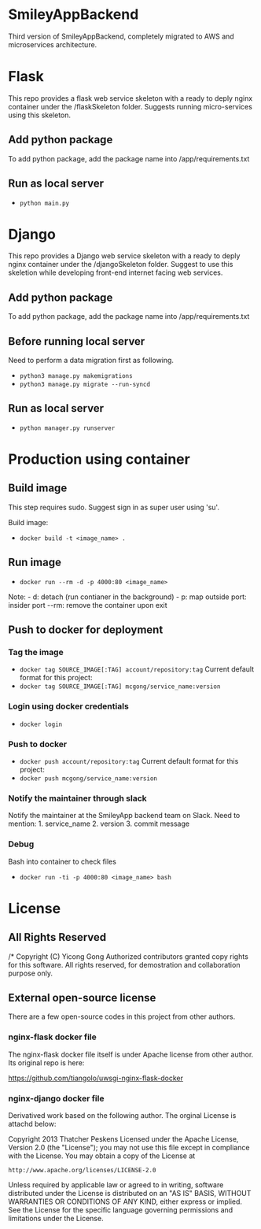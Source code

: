 # SmileyAppBackend
Third version of SmileyAppBackend, completely migrated to AWS and microservices architecture.

# Flask
This repo provides a flask web service skeleton with a ready to deply nginx container under the /flaskSkeleton folder.
Suggests running micro-services using this skeleton.

## Add python package

To add python package, add the package name into /app/requirements.txt

## Run as local server
* `python main.py`


# Django
This repo provides a Django web service skeleton with a ready to deply nginx container under the /djangoSkeleton folder.
Suggest to use this skeletion while developing front-end internet facing web services.

## Add python package

To add python package, add the package name into /app/requirements.txt

## Before running local server

Need to perform a data migration first as following.
 
* `python3 manage.py makemigrations`
* `python3 manage.py migrate --run-syncd`

## Run as local server
* `python manager.py runserver`


# Production using container

## Build image

This step requires sudo. Suggest sign in as super user using 'su'.

Build image:
* `docker build -t <image_name> .`

## Run image

* `docker run --rm -d -p 4000:80 <image_name>`

Note:
	 - d: detach (run contianer in the background)
	 - p: map outside port: insider port
	--rm: remove the container upon exit

## Push to docker for deployment

### Tag the image

* `docker tag SOURCE_IMAGE[:TAG] account/repository:tag`
Current default format for this project: 
* `docker tag SOURCE_IMAGE[:TAG] mcgong/service_name:version`

### Login using docker credentials
* `docker login`

### Push to docker
* `docker push account/repository:tag`
Current default format for this project: 
* `docker push mcgong/service_name:version`

### Notify the maintainer through slack
Notify the maintainer at the SmileyApp backend team on Slack.
Need to mention: 
	1. service_name
	2. version
	3. commit message

### Debug

Bash into container to check files
* `docker run -ti -p 4000:80 <image_name> bash`


# License

## All Rights Reserved
/* Copyright (C) Yicong Gong
Authorized contributors granted copy rights for this software.
All rights reserved, for demostration and collaboration purpose only.

## External open-source license
There are a few open-source codes in this project from other authors.

### nginx-flask docker file
The nginx-flask docker file itself is under Apache license from other author.
Its original repo is here:

https://github.com/tiangolo/uwsgi-nginx-flask-docker

### nginx-django docker file

Derivatived work based on the following author. 
The orginal License is attachd below:

Copyright 2013 Thatcher Peskens
Licensed under the Apache License, Version 2.0 (the "License");
you may not use this file except in compliance with the License.
You may obtain a copy of the License at

    http://www.apache.org/licenses/LICENSE-2.0

 Unless required by applicable law or agreed to in writing, software
 distributed under the License is distributed on an "AS IS" BASIS,
 WITHOUT WARRANTIES OR CONDITIONS OF ANY KIND, either express or implied.
 See the License for the specific language governing permissions and
 limitations under the License.

